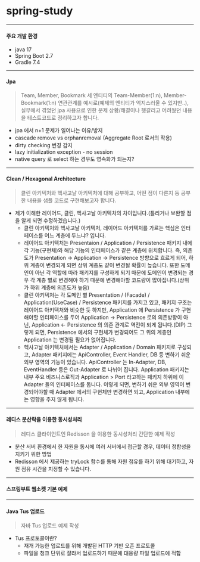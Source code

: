 # spring-study
-------------------------
#### 주요 개발 환경
  * java 17
  * Spring Boot 2.7
  * Gradle 7.4

-------------------------

#### Jpa
> Team, Member, Bookmark 세 엔티티의 Team-Member(1:n), Member-Bookmark(1:n) 연관관계를 예시로(예제의 엔티티가 억지스러울 수 있지만..), 실무에서 겪었던 jpa 사용으로 인한 문제 상황/해결이나 헷갈리고 어려웠던 내용을 테스트코드로 정리하고자 합니다.

* jpa 에서 n+1 문제가 일어나는 이유/방지
* cascade remove vs orphanremoval (Aggregate Root 로서의 작용)
* dirty checking 변경 감지
* lazy initialization exception - no session
* native query 로 select 하는 경우도 영속화가 되는지?

-------------------------

#### Clean / Hexagonal Architecture
> 클린 아키텍처와 헥사고날 아키텍처에 대해 공부하고, 어떤 점이 다른지 등 공부한 내용을 샘플 코드로 구현해보고자 합니다.
* 제가 이해한 레이어드, 클린, 헥사고날 아키텍처의 차이입니다.(틀리거나 보완할 점을 알게 되면 수정하겠습니다.)
    * 클린 아키텍처와 헥사고날 아키텍처, 레이어드 아키텍처를 가르는 핵심은 인터페이스를 어느 계층에 두느냐? 입니다.
    * 레이어드 아키텍처는 Presentaion / Application / Persistence 패키지 내에 각 기능(구현체)와 해당 기능의 인터페이스가 같은 계층에 위치합니다. 즉, 의존도가 Presentation -> Application -> Persistence 방향으로 흐르게 되어, 하위 계층이 변경되게 되면 상위 계층도 같이 변경될 확률이 높습니다. 또한 도메인이 아닌 각 역할에 따라 패키지를 구성하게 되기 때문에 도메인이 변경되는 경우 각 계층 별로 변경해야 하기 때문에 변경해야할 코드량이 많아집니다.(상위가 하위 계층에 의존도가 높음)
    * 클린 아키텍처는 각 도메인 별 Presentation / (Facade) / Application(UseCase) / Persistence 패키지를 가지고 있고, 패키지 구조는 레이어드 아키텍처와 비슷한 듯 하지만, Application 에 Persistence 가 구현해야할 인터페이스를 두어 Application -> Persistence 로의 의존방향이 아닌, Application <- Persistence 의 의존 관계로 역전이 되게 됩니다.(DIP) 그렇게 되면, Persistence 에서의 구현체가 변경되어도 그 위의 계층인 Application 는 변경될 필요가 없어집니다.
    * 헥사고날 아키텍처에서는 Adapter / Application / Domain 패키지로 구성되고, Adapter 패키지에는 ApiController, Event Handler, DB 등 변하기 쉬운 외부 영역의 기능이 있습니다. ApiController 는 In-Adapter, DB, EventHandler 등은 Out-Adapter 로 나뉘어 집니다. Application 패키지는 내부 주요 비즈니스로직과 Application > Port 라고하는 패키지 하위에 이 Adapter 들의 인터페이스를 둡니다. 이렇게 되면, 변하기 쉬운 외부 영역이 변경되어야할 때 Adapter 에서의 구현체만 변경하면 되고, Application 내부에는 영향을 주지 않게 됩니다.
-------------------------

#### 레디스 분산락을 이용한 동시성처리
> 레디스 클라이언트인 Redisson 을 이용한 동시성처리 간단한 예제 작성

* 분산 서버 환경에서 한 자원을 동시에 여러 서버에서 접근할 경우, 데이터 정합성을 지키기 위한 방법
* Redisson 에서 제공하는 tryLock 함수를 통해 자원 점유를 하기 위해 대기하고, 자원 점유 시간을 지정할 수 있습니다.

-------------------------
#### 스프링부트 웹소켓 기본 예제


-------------------------
#### Java Tus 업로드
> 자바 Tus 업로드 예제 작성

* Tus 프로토콜이란? 
   * 재개 가능한 업로드를 위해 개발된 HTTP 기반 오픈 프로토콜
   * 파일을 청크 단위로 잘라서 업로드하기 때문에 대용량 파일 업로드에 적합
